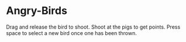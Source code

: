 # Angry-Birds
Drag and release the bird to shoot. Shoot at the pigs to get points. Press space to select a new bird once one has been thrown.

